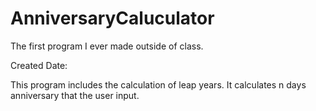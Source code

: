 # AnniversaryCaluculator
The first program I ever made outside of class.

Created Date: 

This program includes the calculation of leap years.
It calculates n days anniversary that the user input.
